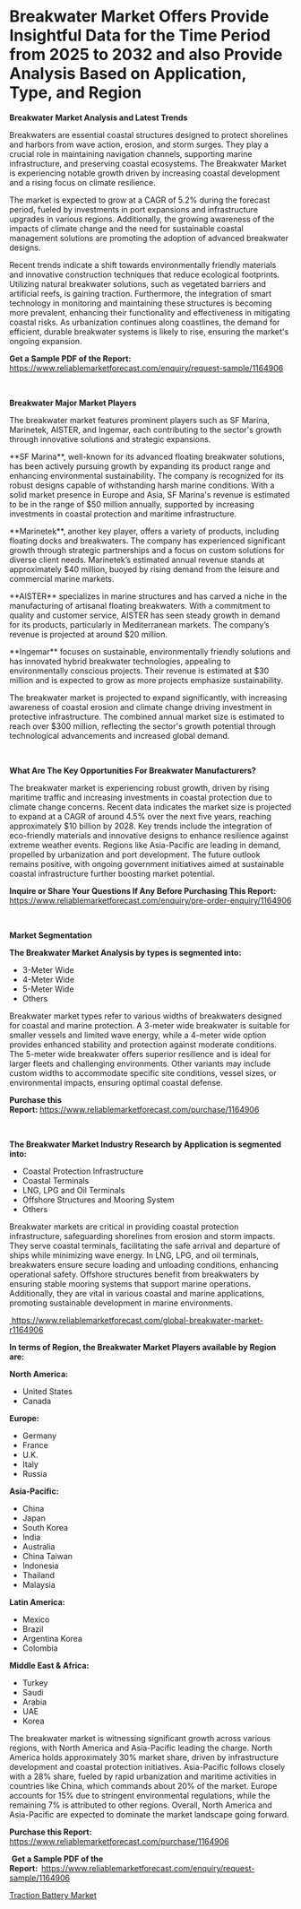 <p><h1>Breakwater Market Offers Provide Insightful Data for the Time Period from 2025 to 2032 and also Provide Analysis Based on Application, Type, and Region</h1></p><p><strong>Breakwater Market Analysis and Latest Trends</strong></p>
<p><p>Breakwaters are essential coastal structures designed to protect shorelines and harbors from wave action, erosion, and storm surges. They play a crucial role in maintaining navigation channels, supporting marine infrastructure, and preserving coastal ecosystems. The Breakwater Market is experiencing notable growth driven by increasing coastal development and a rising focus on climate resilience.</p><p>The market is expected to grow at a CAGR of 5.2% during the forecast period, fueled by investments in port expansions and infrastructure upgrades in various regions. Additionally, the growing awareness of the impacts of climate change and the need for sustainable coastal management solutions are promoting the adoption of advanced breakwater designs.</p><p>Recent trends indicate a shift towards environmentally friendly materials and innovative construction techniques that reduce ecological footprints. Utilizing natural breakwater solutions, such as vegetated barriers and artificial reefs, is gaining traction. Furthermore, the integration of smart technology in monitoring and maintaining these structures is becoming more prevalent, enhancing their functionality and effectiveness in mitigating coastal risks. As urbanization continues along coastlines, the demand for efficient, durable breakwater systems is likely to rise, ensuring the market's ongoing expansion.</p></p>
<p><strong>Get a Sample PDF of the Report:&nbsp;</strong> <a href="https://www.reliablemarketforecast.com/enquiry/request-sample/1164906?utm_campaign=950&utm_medium=2&utm_source=Github&utm_content=ia&utm_term=13022025&utm_id=breakwater">https://www.reliablemarketforecast.com/enquiry/request-sample/1164906</a></p>
<p>&nbsp;</p>
<p><strong>Breakwater Major Market Players</strong></p>
<p><p>The breakwater market features prominent players such as SF Marina, Marinetek, AISTER, and Ingemar, each contributing to the sector's growth through innovative solutions and strategic expansions.</p><p>**SF Marina**, well-known for its advanced floating breakwater solutions, has been actively pursuing growth by expanding its product range and enhancing environmental sustainability. The company is recognized for its robust designs capable of withstanding harsh marine conditions. With a solid market presence in Europe and Asia, SF Marina's revenue is estimated to be in the range of $50 million annually, supported by increasing investments in coastal protection and maritime infrastructure.</p><p>**Marinetek**, another key player, offers a variety of products, including floating docks and breakwaters. The company has experienced significant growth through strategic partnerships and a focus on custom solutions for diverse client needs. Marinetek’s estimated annual revenue stands at approximately $40 million, buoyed by rising demand from the leisure and commercial marine markets.</p><p>**AISTER** specializes in marine structures and has carved a niche in the manufacturing of artisanal floating breakwaters. With a commitment to quality and customer service, AISTER has seen steady growth in demand for its products, particularly in Mediterranean markets. The company’s revenue is projected at around $20 million.</p><p>**Ingemar** focuses on sustainable, environmentally friendly solutions and has innovated hybrid breakwater technologies, appealing to environmentally conscious projects. Their revenue is estimated at $30 million and is expected to grow as more projects emphasize sustainability.</p><p>The breakwater market is projected to expand significantly, with increasing awareness of coastal erosion and climate change driving investment in protective infrastructure. The combined annual market size is estimated to reach over $300 million, reflecting the sector's growth potential through technological advancements and increased global demand.</p></p>
<p>&nbsp;</p>
<p><strong>What Are The Key Opportunities For Breakwater Manufacturers?</strong></p>
<p><p>The breakwater market is experiencing robust growth, driven by rising maritime traffic and increasing investments in coastal protection due to climate change concerns. Recent data indicates the market size is projected to expand at a CAGR of around 4.5% over the next five years, reaching approximately $10 billion by 2028. Key trends include the integration of eco-friendly materials and innovative designs to enhance resilience against extreme weather events. Regions like Asia-Pacific are leading in demand, propelled by urbanization and port development. The future outlook remains positive, with ongoing government initiatives aimed at sustainable coastal infrastructure further boosting market potential.</p></p>
<p><strong>Inquire or Share Your Questions If Any Before Purchasing This Report:</strong> <a href="https://www.reliablemarketforecast.com/enquiry/pre-order-enquiry/1164906?utm_campaign=950&utm_medium=2&utm_source=Github&utm_content=ia&utm_term=13022025&utm_id=breakwater">https://www.reliablemarketforecast.com/enquiry/pre-order-enquiry/1164906</a></p>
<p>&nbsp;</p>
<p><strong>Market Segmentation</strong></p>
<p><strong>The Breakwater Market Analysis by types is segmented into:</strong></p>
<p><ul><li>3-Meter Wide</li><li>4-Meter Wide</li><li>5-Meter Wide</li><li>Others</li></ul></p>
<p><p>Breakwater market types refer to various widths of breakwaters designed for coastal and marine protection. A 3-meter wide breakwater is suitable for smaller vessels and limited wave energy, while a 4-meter wide option provides enhanced stability and protection against moderate conditions. The 5-meter wide breakwater offers superior resilience and is ideal for larger fleets and challenging environments. Other variants may include custom widths to accommodate specific site conditions, vessel sizes, or environmental impacts, ensuring optimal coastal defense.</p></p>
<p><strong>Purchase this Report:&nbsp;</strong><a href="https://www.reliablemarketforecast.com/purchase/1164906?utm_campaign=950&utm_medium=2&utm_source=Github&utm_content=ia&utm_term=13022025&utm_id=breakwater">https://www.reliablemarketforecast.com/purchase/1164906</a></p>
<p>&nbsp;</p>
<p><strong>The Breakwater Market Industry Research by Application is segmented into:</strong></p>
<p><ul><li>Coastal Protection Infrastructure</li><li>Coastal Terminals</li><li>LNG, LPG and Oil Terminals</li><li>Offshore Structures and Mooring System</li><li>Others</li></ul></p>
<p><p>Breakwater markets are critical in providing coastal protection infrastructure, safeguarding shorelines from erosion and storm impacts. They serve coastal terminals, facilitating the safe arrival and departure of ships while minimizing wave energy. In LNG, LPG, and oil terminals, breakwaters ensure secure loading and unloading conditions, enhancing operational safety. Offshore structures benefit from breakwaters by ensuring stable mooring systems that support marine operations. Additionally, they are vital in various coastal and marine applications, promoting sustainable development in marine environments.</p></p>
<p><a href="https://www.reliablemarketforecast.com/global-breakwater-market-r1164906?utm_campaign=950&utm_medium=2&utm_source=Github&utm_content=ia&utm_term=13022025&utm_id=breakwater">&nbsp;https://www.reliablemarketforecast.com/global-breakwater-market-r1164906</a></p>
<p><strong>In terms of Region, the Breakwater Market Players available by Region are:</strong></p>
<p>
    <p> <strong> North America: </strong>
        <ul>
            <li>United States</li>
            <li>Canada</li>
        </ul>
        </p> 
    <p> <strong> Europe: </strong>
        <ul>
            <li>Germany</li>
            <li>France</li>
            <li>U.K.</li>
            <li>Italy</li>
            <li>Russia</li>
        </ul>
        </p> 
    <p> <strong> Asia-Pacific: </strong>
        <ul>
            <li>China</li>
            <li>Japan</li>
            <li>South Korea</li>
            <li>India</li>
            <li>Australia</li>
            <li>China Taiwan</li>
            <li>Indonesia</li>
            <li>Thailand</li>
            <li>Malaysia</li>
        </ul>
        </p> 
    <p> <strong> Latin America: </strong>
        <ul>
            <li>Mexico</li>
            <li>Brazil</li>
            <li>Argentina Korea</li>
            <li>Colombia</li>
        </ul>
        </p> 
    <p> <strong> Middle East & Africa: </strong>
        <ul>
            <li>Turkey</li>
            <li>Saudi</li>
            <li>Arabia</li>
            <li>UAE</li>
            <li>Korea</li>
        </ul>
    </p>
    </p>
<p><p>The breakwater market is witnessing significant growth across various regions, with North America and Asia-Pacific leading the charge. North America holds approximately 30% market share, driven by infrastructure development and coastal protection initiatives. Asia-Pacific follows closely with a 28% share, fueled by rapid urbanization and maritime activities in countries like China, which commands about 20% of the market. Europe accounts for 15% due to stringent environmental regulations, while the remaining 7% is attributed to other regions. Overall, North America and Asia-Pacific are expected to dominate the market landscape going forward.</p></p>
<p><strong>Purchase this Report: </strong><a href="https://www.reliablemarketforecast.com/purchase/1164906?utm_campaign=950&utm_medium=2&utm_source=Github&utm_content=ia&utm_term=13022025&utm_id=breakwater">https://www.reliablemarketforecast.com/purchase/1164906</a></p>
<p>&nbsp;<strong>Get a Sample PDF of the Report:&nbsp;&nbsp;</strong><a href="https://www.reliablemarketforecast.com/enquiry/request-sample/1164906?utm_campaign=950&utm_medium=2&utm_source=Github&utm_content=ia&utm_term=13022025&utm_id=breakwater">https://www.reliablemarketforecast.com/enquiry/request-sample/1164906</a></p>
<p><strong></strong></p>
<p><p><a href="https://github.com/castoriffic/Market-Research-Report-List-5/blob/main/traction-battery-market.md?utm_campaign=950&utm_medium=2&utm_source=Github&utm_content=ia&utm_term=13022025&utm_id=breakwater">Traction Battery Market</a></p></p>